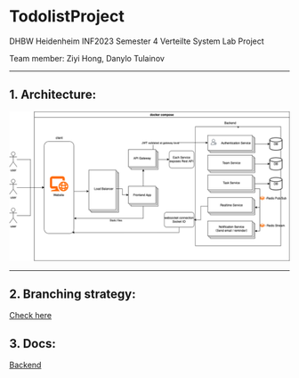 # TodolistProject
DHBW Heidenheim INF2023 Semester 4 Verteilte System Lab Project

Team member: Ziyi Hong, Danylo Tulainov

---
## 1. Architecture:
![Project architecture diagram](docs/img/architecture_new.png)

---
## 2. Branching strategy: 
[Check here](docs/branching.md)

## 3. Docs:
[Backend](docs/README.md)